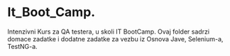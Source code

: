 # It_Boot_Camp.
Intenzivni Kurs za QA testera, u skoli IT BootCamp. Ovaj folder sadrzi domace zadatke i dodatne zadatke za vezbu iz Osnova Jave, Selenium-a, TestNG-a.
